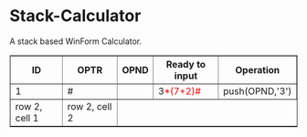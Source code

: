# Stack-Calculator
 A stack based WinForm Calculator.
<table border="1" width="8px">
<th>ID</th>
<th>OPTR</th>
<th>OPND</th>
<th>Ready to input</th>
<th>Operation</th>
<tr>
  <td>1</td>
  <td>#</td>
  <td></td>
  <td><span>3<span style="color:red">*(7+2)#</td>
  <td>push(OPND,'3')</td>
</tr>
<tr>
<td>row 2, cell 1</td>
<td>row 2, cell 2</td>
</tr>
</table>
